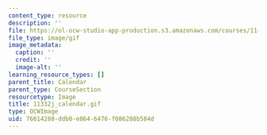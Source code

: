 ```yaml
---
content_type: resource
description: ''
file: https://ol-ocw-studio-app-production.s3.amazonaws.com/courses/11-332j-urban-design-fall-2003/76614280ddb0e8646476f086288b584d_11332j_calendar.gif
file_type: image/gif
image_metadata:
  caption: ''
  credit: ''
  image-alt: ''
learning_resource_types: []
parent_title: Calendar
parent_type: CourseSection
resourcetype: Image
title: 11332j_calendar.gif
type: OCWImage
uid: 76614280-ddb0-e864-6476-f086288b584d
---
```

